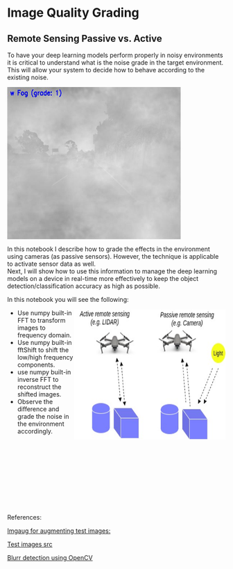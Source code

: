 # Image Quality Grading 

## Remote Sensing Passive vs. Active

To have your deep learning models perform properly in noisy environments it is critical to understand what is the noise grade in the target environment. This will allow your system to decide how to behave according to the existing noise.


<img src="./img/graded.jpg" width="400" height="350" align="center" /> 


In this notebook I describe how to grade the effects in the environment using cameras (as passive sensors). However, the technique is applicable to activate sensor data as well.  
Next, I will show how to use this information to manage the deep learning models on a device in real-time more effectively to keep the object detection/classification accuracy as high as possible.

<div>
<p>In this notebook you will see the following:</p>
    
    
<img src="./img/Passive_Activate.jpg" width="350" height="300" align=Right />

    
<ul>
  <li>Use numpy built-in FFT to transform images to frequency domain. </li>
  <li>Use numpy built-in fftShift to shift the low/high frequency components. </li>
  <li>use numpy built-in inverse FFT to reconstruct the shifted images.</li>
  <li>Observe the difference and grade the noise in the environment accordingly.</li>    
</ul> 

</div>

<br/>
<br/>
<br/>
<br/>
<br/>
<br/>
<br/>
<br/>
<br/>



References:

[Imgaug for augmenting test images:](https://github.com/aleju/imgaug)

[Test images src](https://github.com/commaai/speedchallenge)

[Blurr detection using OpenCV](https://www.pyimagesearch.com/2020/06/15/opencv-fast-fourier-transform-fft-for-blur-detection-in-images-and-video-streams/)

     

    
    









